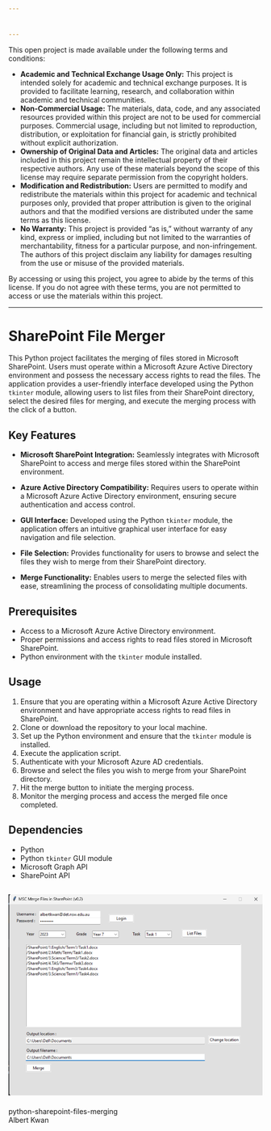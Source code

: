 ```yaml
---


---
```


<p>This open project is made available under the following terms and conditions:</p>
<ul>
<li><strong>Academic and Technical Exchange Usage Only:</strong>  This project is intended solely for academic and technical exchange purposes. It is provided to facilitate learning, research, and collaboration within academic and technical communities.</li>
<li><strong>Non-Commercial Usage:</strong>  The materials, data, code, and any associated resources provided within this project are not to be used for commercial purposes. Commercial usage, including but not limited to reproduction, distribution, or exploitation for financial gain, is strictly prohibited without explicit authorization.</li>
<li><strong>Ownership of Original Data and Articles:</strong>  The original data and articles included in this project remain the intellectual property of their respective authors. Any use of these materials beyond the scope of this license may require separate permission from the copyright holders.</li>
<li><strong>Modification and Redistribution:</strong>  Users are permitted to modify and redistribute the materials within this project for academic and technical purposes only, provided that proper attribution is given to the original authors and that the modified versions are distributed under the same terms as this license.</li>
<li><strong>No Warranty:</strong>  This project is provided “as is,” without warranty of any kind, express or implied, including but not limited to the warranties of merchantability, fitness for a particular purpose, and non-infringement. The authors of this project disclaim any liability for damages resulting from the use or misuse of the provided materials.</li>
</ul>
<p>By accessing or using this project, you agree to abide by the terms of this license. If you do not agree with these terms, you are not permitted to access or use the materials within this project.</p>
<hr>
<h1 id="sharepoint-file-merger">SharePoint File Merger</h1>
<p>This Python project facilitates the merging of files stored in Microsoft SharePoint. Users must operate within a Microsoft Azure Active Directory environment and possess the necessary access rights to read the files. The application provides a user-friendly interface developed using the Python <code>tkinter</code> module, allowing users to list files from their SharePoint directory, select the desired files for merging, and execute the merging process with the click of a button.</p>
<h2 id="key-features">Key Features</h2>
<ul>
<li>
<p><strong>Microsoft SharePoint Integration:</strong> Seamlessly integrates with Microsoft SharePoint to access and merge files stored within the SharePoint environment.</p>
</li>
<li>
<p><strong>Azure Active Directory Compatibility:</strong> Requires users to operate within a Microsoft Azure Active Directory environment, ensuring secure authentication and access control.</p>
</li>
<li>
<p><strong>GUI Interface:</strong> Developed using the Python <code>tkinter</code> module, the application offers an intuitive graphical user interface for easy navigation and file selection.</p>
</li>
<li>
<p><strong>File Selection:</strong> Provides functionality for users to browse and select the files they wish to merge from their SharePoint directory.</p>
</li>
<li>
<p><strong>Merge Functionality:</strong> Enables users to merge the selected files with ease, streamlining the process of consolidating multiple documents.</p>
</li>
</ul>
<h2 id="prerequisites">Prerequisites</h2>
<ul>
<li>Access to a Microsoft Azure Active Directory environment.</li>
<li>Proper permissions and access rights to read files stored in Microsoft SharePoint.</li>
<li>Python environment with the <code>tkinter</code> module installed.</li>
</ul>
<h2 id="usage">Usage</h2>
<ol>
<li>Ensure that you are operating within a Microsoft Azure Active Directory environment and have appropriate access rights to read files in SharePoint.</li>
<li>Clone or download the repository to your local machine.</li>
<li>Set up the Python environment and ensure that the <code>tkinter</code> module is installed.</li>
<li>Execute the application script.</li>
<li>Authenticate with your Microsoft Azure AD credentials.</li>
<li>Browse and select the files you wish to merge from your SharePoint directory.</li>
<li>Hit the merge button to initiate the merging process.</li>
<li>Monitor the merging process and access the merged file once completed.</li>
</ol>
<h2 id="dependencies">Dependencies</h2>
<ul>
<li>Python</li>
<li>Python <code>tkinter</code> GUI module</li>
<li>Microsoft Graph API</li>
<li>SharePoint API</li>
</ul>
<h2 id="section"><img src="https://github.com/albert-projects/python-sharepoint-files-merging/blob/master/screenshot.png" alt="Screenshot"></h2>
<p>python-sharepoint-files-merging<br>
Albert Kwan</p>

